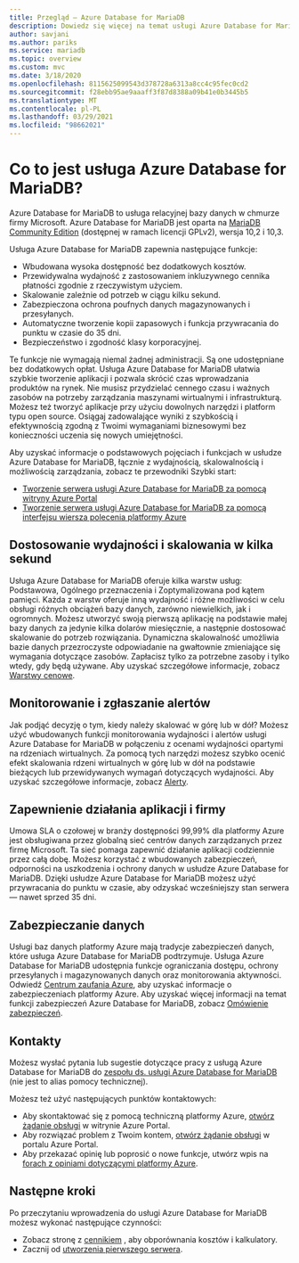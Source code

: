 ```yaml
---
title: Przegląd — Azure Database for MariaDB
description: Dowiedz się więcej na temat usługi Azure Database for MariaDB, usługi relacyjnej bazy danych w chmurze firmy Microsoft w oparciu o wersję MySQL Community Edition.
author: savjani
ms.author: pariks
ms.service: mariadb
ms.topic: overview
ms.custom: mvc
ms.date: 3/18/2020
ms.openlocfilehash: 8115625099543d378728a6313a8cc4c95fec0cd2
ms.sourcegitcommit: f28ebb95ae9aaaff3f87d8388a09b41e0b3445b5
ms.translationtype: MT
ms.contentlocale: pl-PL
ms.lasthandoff: 03/29/2021
ms.locfileid: "98662021"
---
```

# <a name="what-is-azure-database-for-mariadb"></a>Co to jest usługa Azure Database for MariaDB?

Azure Database for MariaDB to usługa relacyjnej bazy danych w chmurze firmy Microsoft. Azure Database for MariaDB jest oparta na [MariaDB Community Edition](https://mariadb.org/download/) (dostępnej w ramach licencji GPLv2), wersja 10,2 i 10,3.

Usługa Azure Database for MariaDB zapewnia następujące funkcje:

- Wbudowana wysoka dostępność bez dodatkowych kosztów.
- Przewidywalna wydajność z zastosowaniem inkluzywnego cennika płatności zgodnie z rzeczywistym użyciem.
- Skalowanie zależnie od potrzeb w ciągu kilku sekund.
- Zabezpieczona ochrona poufnych danych magazynowanych i przesyłanych.
- Automatyczne tworzenie kopii zapasowych i funkcja przywracania do punktu w czasie do 35 dni.
- Bezpieczeństwo i zgodność klasy korporacyjnej.

Te funkcje nie wymagają niemal żadnej administracji. Są one udostępniane bez dodatkowych opłat. Usługa Azure Database for MariaDB ułatwia szybkie tworzenie aplikacji i pozwala skrócić czas wprowadzania produktów na rynek. Nie musisz przydzielać cennego czasu i ważnych zasobów na potrzeby zarządzania maszynami wirtualnymi i infrastrukturą. Możesz też tworzyć aplikacje przy użyciu dowolnych narzędzi i platform typu open source. Osiągaj zadowalające wyniki z szybkością i efektywnością zgodną z Twoimi wymaganiami biznesowymi bez konieczności uczenia się nowych umiejętności.

Aby uzyskać informacje o podstawowych pojęciach i funkcjach w usłudze Azure Database for MariaDB, łącznie z wydajnością, skalowalnością i możliwością zarządzania, zobacz te przewodniki Szybki start:

- [Tworzenie serwera usługi Azure Database for MariaDB za pomocą witryny Azure Portal](quickstart-create-mariadb-server-database-using-azure-portal.md)
- [Tworzenie serwera usługi Azure Database for MariaDB za pomocą interfejsu wiersza polecenia platformy Azure](quickstart-create-mariadb-server-database-using-azure-cli.md)

<!--
For a set of Azure CLI samples, see:
- [Azure CLI samples for Azure Database for MariaDB](sample-scripts-azure-cli.md) 
-->

## <a name="adjust-performance-and-scale-within-seconds"></a>Dostosowanie wydajności i skalowania w kilka sekund

Usługa Azure Database for MariaDB oferuje kilka warstw usług: Podstawowa, Ogólnego przeznaczenia i Zoptymalizowana pod kątem pamięci. Każda z warstw oferuje inną wydajność i różne możliwości w celu obsługi różnych obciążeń bazy danych, zarówno niewielkich, jak i ogromnych. Możesz utworzyć swoją pierwszą aplikację na podstawie małej bazy danych za jedynie kilka dolarów miesięcznie, a następnie dostosować skalowanie do potrzeb rozwiązania. Dynamiczna skalowalność umożliwia bazie danych przezroczyste odpowiadanie na gwałtownie zmieniające się wymagania dotyczące zasobów. Zapłacisz tylko za potrzebne zasoby i tylko wtedy, gdy będą używane. Aby uzyskać szczegółowe informacje, zobacz [Warstwy cenowe](concepts-pricing-tiers.md).

## <a name="monitoring-and-alerting"></a>Monitorowanie i zgłaszanie alertów

Jak podjąć decyzję o tym, kiedy należy skalować w górę lub w dół? Możesz użyć wbudowanych funkcji monitorowania wydajności i alertów usługi Azure Database for MariaDB w połączeniu z ocenami wydajności opartymi na rdzeniach wirtualnych. Za pomocą tych narzędzi możesz szybko ocenić efekt skalowania rdzeni wirtualnych w górę lub w dół na podstawie bieżących lub przewidywanych wymagań dotyczących wydajności. Aby uzyskać szczegółowe informacje, zobacz [Alerty](howto-alert-metric.md).

## <a name="keep-your-app-and-business-running"></a>Zapewnienie działania aplikacji i firmy

Umowa SLA o czołowej w branży dostępności 99,99% dla platformy Azure jest obsługiwana przez globalną sieć centrów danych zarządzanych przez firmę Microsoft. Ta sieć pomaga zapewnić działanie aplikacji codziennie przez całą dobę. Możesz korzystać z wbudowanych zabezpieczeń, odporności na uszkodzenia i ochrony danych w usłudze Azure Database for MariaDB. Dzięki usłudze Azure Database for MariaDB możesz użyć przywracania do punktu w czasie, aby odzyskać wcześniejszy stan serwera — nawet sprzed 35 dni.

## <a name="secure-your-data"></a>Zabezpieczanie danych

Usługi baz danych platformy Azure mają tradycje zabezpieczeń danych, które usługa Azure Database for MariaDB podtrzymuje. Usługa Azure Database for MariaDB udostępnia funkcje ograniczania dostępu, ochrony przesyłanych i magazynowanych danych oraz monitorowania aktywności. Odwiedź [Centrum zaufania Azure](https://www.microsoft.com/trustcenter/security), aby uzyskać informacje o zabezpieczeniach platformy Azure. Aby uzyskać więcej informacji na temat funkcji zabezpieczeń Azure Database for MariaDB, zobacz [Omówienie zabezpieczeń](concepts-security.md).

## <a name="contacts"></a>Kontakty

Możesz wysłać pytania lub sugestie dotyczące pracy z usługą Azure Database for MariaDB do [zespołu ds. usługi Azure Database for MariaDB](mailto:AskAzureDBforMariaDB@service.microsoft.com) (nie jest to alias pomocy technicznej).

Możesz też użyć następujących punktów kontaktowych:
- Aby skontaktować się z pomocą techniczną platformy Azure, [otwórz żądanie obsługi](https://portal.azure.com/?#blade/Microsoft_Azure_Support/HelpAndSupportBlade) w witrynie Azure Portal.
- Aby rozwiązać problem z Twoim kontem, [otwórz żądanie obsługi](https://portal.azure.com/#blade/Microsoft_Azure_Support/HelpAndSupportBlade/newsupportrequest) w portalu Azure Portal.
- Aby przekazać opinię lub poprosić o nowe funkcje, utwórz wpis na [forach z opiniami dotyczącymi platformy Azure](https://feedback.azure.com/forums/915439-azure-database-for-mariadb).

## <a name="next-steps"></a>Następne kroki

Po przeczytaniu wprowadzenia do usługi Azure Database for MariaDB możesz wykonać następujące czynności:
- Zobacz stronę z [cennikiem](https://azure.microsoft.com/pricing/details/mariadb/) , aby obporównania kosztów i kalkulatory. 
- Zacznij od [utworzenia pierwszego serwera](quickstart-create-mariadb-server-database-using-azure-portal.md).

<!--- - Build your first app using your preferred language: [Python](./connect-python.md) | [Node.JS](./connect-nodejs.md) | [Java](./connect-java.md) | [Ruby](./connect-ruby.md) | [PHP](./connect-php.md) | [.NET (C#)](./connect-csharp.md) | [Go](./connect-go.md) --->
